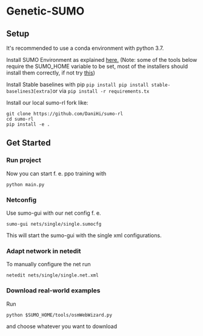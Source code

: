 # Genetic-SUMO
## Setup 
It's recommended to use a conda environment with python 3.7. 

Install SUMO Environment as explained [here.](https://sumo.dlr.de/docs/Installing/index.html) 
(Note: some of the tools below require the SUMO_HOME variable to be set, most of the installers should install them correctly, if not try [this]([here.](https://sumo.dlr.de/docs/Installing/index.html)))


Install Stable baselines with pip `pip install pip install stable-baselines3[extra]`or  via `pip install -r requirements.tx`

Install our local sumo-rl fork like: 

```
git clone https://github.com/DaniHi/sumo-rl
cd sumo-rl
pip install -e .
```

## Get Started

### Run project
Now you can start f. e. ppo training with

```
python main.py
```


### Netconfig
Use sumo-gui with our net config f. e.

```
sumo-gui nets/single/single.sumocfg 
```
This will start the sumo-gui with the single xml configurations.

### Adapt network in netedit
To manually configure the net run

```
netedit nets/single/single.net.xml 
```


### Download real-world examples
Run

```
python $SUMO_HOME/tools/osmWebWizard.py
```

and choose whatever you want to download